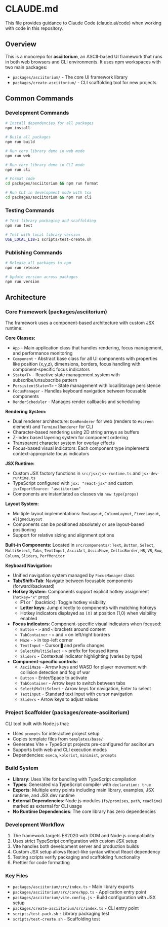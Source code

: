 # CLAUDE.md

This file provides guidance to Claude Code (claude.ai/code) when working with code in this repository.

## Overview

This is a monorepo for **asciitorium**, an ASCII-based UI framework that runs in both web browsers and CLI environments. It uses npm workspaces with two main packages:

- `packages/asciitorium/` - The core UI framework library
- `packages/create-asciitorium/` - CLI scaffolding tool for new projects

## Common Commands

### Development Commands

```bash
# Install dependencies for all packages
npm install

# Build all packages
npm run build

# Run core library demo in web mode
npm run web

# Run core library demo in CLI mode
npm run cli

# Format code
cd packages/asciitorium && npm run format

# Run CLI in development mode with tsx
cd packages/asciitorium && npm run cli
```

### Testing Commands

```bash
# Test library packaging and scaffolding
npm run test

# Test with local library version
USE_LOCAL_LIB=1 scripts/test-create.sh
```

### Publishing Commands

```bash
# Release all packages to npm
npm run release

# Update version across packages
npm run version
```

## Architecture

### Core Framework (packages/asciitorium)

The framework uses a component-based architecture with custom JSX runtime:

**Core Classes:**

- `App` - Main application class that handles rendering, focus management, and performance monitoring
- `Component` - Abstract base class for all UI components with properties like position (x,y,z), dimensions, borders, focus handling with component-specific focus indicators
- `State<T>` - Reactive state management system with subscribe/unsubscribe pattern
- `PersistentState<T>` - State management with localStorage persistence
- `FocusManager` - Handles keyboard navigation between focusable components
- `RenderScheduler` - Manages render callbacks and scheduling

**Rendering System:**

- Dual renderer architecture: `DomRenderer` for web (renders to `#screen` element) and `TerminalRenderer` for CLI
- Character-based rendering using 2D string arrays as buffers
- Z-index based layering system for component ordering
- Transparent character system for overlay effects
- Focus-based visual indicators: Each component type implements context-appropriate focus indicators

**JSX Runtime:**

- Custom JSX factory functions in `src/jsx/jsx-runtime.ts` and `jsx-dev-runtime.ts`
- TypeScript configured with `jsx: "react-jsx"` and custom `jsxImportSource: "asciitorium"`
- Components are instantiated as classes via `new type(props)`

**Layout System:**

- Multiple layout implementations: `RowLayout`, `ColumnLayout`, `FixedLayout`, `AlignedLayout`
- Components can be positioned absolutely or use layout-based positioning
- Support for relative sizing and alignment options

**Built-in Components:**
Located in `src/components/`: `Text`, `Button`, `Select`, `MultiSelect`, `Tabs`, `TextInput`, `AsciiArt`, `AsciiMaze`, `CelticBorder`, `HR`, `VR`, `Row`, `Column`, `Sliders`, `PerfMonitor`

**Keyboard Navigation:**

- Unified navigation system managed by `FocusManager` class
- **Tab/Shift+Tab**: Navigate between focusable components (forward/backward)
- **Hotkey System**: Components support explicit hotkey assignment (`hotkey="x"` prop)
  - **F1** or **`** (backtick): Toggle hotkey visibility
  - **Letter keys**: Jump directly to components with matching hotkeys
  - Hotkey indicators displayed as `[X]` at position (1,0) when visibility enabled
- **Focus indicators**: Component-specific visual indicators when focused:
  - `Button` - `>` and `<` brackets around content
  - `TabContainer` - `>` and `<` on left/right borders
  - `Maze` - `>` in top-left corner
  - `TextInput` - Cursor `▉` and prefix changes
  - `Select`/`MultiSelect` - `>` prefix for focused items
  - `Sliders` - Contextual indicator highlighting (varies by type)
- **Component-specific controls:**
  - `AsciiMaze` - Arrow keys and WASD for player movement with collision detection and fog of war
  - `Button` - Enter/Space to activate
  - `TabContainer` - Arrow keys to switch between tabs
  - `Select`/`MultiSelect` - Arrow keys for navigation, Enter to select
  - `TextInput` - Standard text input with cursor navigation
  - `Sliders` - Arrow keys to adjust values

### Project Scaffolder (packages/create-asciitorium)

CLI tool built with Node.js that:

- Uses `prompts` for interactive project setup
- Copies template files from `templates/base/`
- Generates Vite + TypeScript projects pre-configured for asciitorium
- Supports both web and CLI execution modes
- Dependencies: `execa`, `kolorist`, `minimist`, `prompts`

### Build System

- **Library**: Uses Vite for bundling with TypeScript compilation
- **Types**: Generated via TypeScript compiler with `declaration: true`
- **Exports**: Multiple entry points including main library, examples, JSX runtime, and JSX dev runtime
- **External Dependencies**: Node.js modules (`fs/promises`, `path`, `readline`) marked as external for CLI usage
- **No Runtime Dependencies**: The core library has zero dependencies

### Development Workflow

1. The framework targets ES2020 with DOM and Node.js compatibility
2. Uses strict TypeScript configuration with custom JSX setup
3. Vite handles both development server and production builds
4. Custom JSX setup allows React-like syntax without React dependency
5. Testing scripts verify packaging and scaffolding functionality
6. Prettier for code formatting

### Key Files

- `packages/asciitorium/src/index.ts` - Main library exports
- `packages/asciitorium/src/core/App.ts` - Application entry point
- `packages/asciitorium/vite.config.js` - Build configuration with JSX setup
- `packages/create-asciitorium/src/index.ts` - CLI entry point
- `scripts/test-pack.sh` - Library packaging test
- `scripts/test-create.sh` - Scaffolding test
